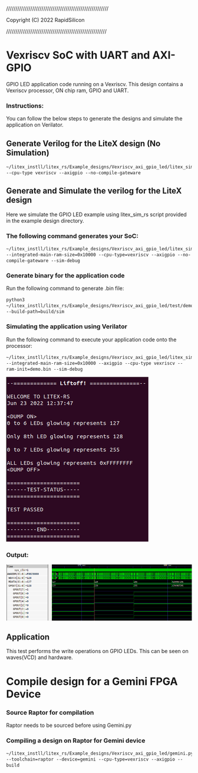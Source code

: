 ///////////////////////////////////////////////////////

Copyright (C) 2022 RapidSilicon

//////////////////////////////////////////////////////

# Vexriscv SoC with UART and AXI-GPIO
GPIO LED application code running on a Vexriscv. This design contains a Vexriscv processor, ON chip ram, GPIO and UART.

### Instructions:
You can follow the below steps to generate the designs and simulate the application on Verilator.


## Generate Verilog for the LiteX design (No Simulation)

```
~/litex_instll/litex_rs/Example_designs/Vexriscv_axi_gpio_led/litex_sim_rs.py --cpu-type vexriscv --axigpio --no-compile-gateware 
```

## Generate and Simulate the verilog for the LiteX design
Here we simulate the GPIO LED example using litex_sim_rs script provided in the example design directory.

### The following command generates your SoC:
```
~/litex_instll/litex_rs/Example_designs/Vexriscv_axi_gpio_led/litex_sim_rs.py --integrated-main-ram-size=0x10000 --cpu-type=vexriscv --axigpio --no-compile-gateware --sim-debug
```

### Generate binary for the application code

Run the following command to generate .bin file:
```
python3 ~/litex_instll/litex_rs/Example_designs/Vexriscv_axi_gpio_led/test/demo/demo.py --build-path=build/sim
```
### Simulating the application using Verilator

Run the following command to execute your application code onto the processor:
```
~/litex_instll/litex_rs/Example_designs/Vexriscv_axi_gpio_led/litex_sim_rs.py --integrated-main-ram-size=0x10000 --axigpio --cpu-type vexriscv --ram-init=demo.bin --sim-debug 
```

![gpio_hard.png](./../../Docs/Pictures/gpio_hard.png "Optional title")



### Output:
![gpio_out.png](./../../Docs/Pictures/gpio_out.png "Optional title")


## Application
This test performs the write operations on GPIO LEDs. This can be seen on waves(VCD) and hardware.

# Compile design for a Gemini FPGA Device

### Source Raptor for compilation

Raptor needs to be sourced before using Gemini.py

### Compiling a design on Raptor for Gemini device

```
~/litex_instll/litex_rs/Example_designs/Vexriscv_axi_gpio_led/gemini.py --toolchain=raptor --device=gemini --cpu-type=vexriscv --axigpio --build
```

